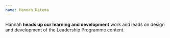 ```yaml
---
name: Hannah Datema
---
```

Hannah **heads up our learning and development** work and leads on design and development of the Leadership Programme content.
